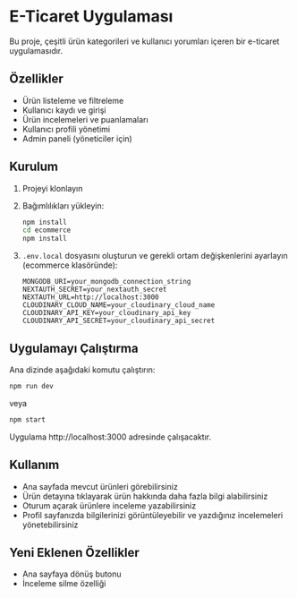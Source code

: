 # E-Ticaret Uygulaması

Bu proje, çeşitli ürün kategorileri ve kullanıcı yorumları içeren bir e-ticaret uygulamasıdır.

## Özellikler

- Ürün listeleme ve filtreleme
- Kullanıcı kaydı ve girişi
- Ürün incelemeleri ve puanlamaları
- Kullanıcı profili yönetimi
- Admin paneli (yöneticiler için)

## Kurulum

1. Projeyi klonlayın
2. Bağımlılıkları yükleyin:
   ```bash
   npm install
   cd ecommerce
   npm install
   ```

3. `.env.local` dosyasını oluşturun ve gerekli ortam değişkenlerini ayarlayın (ecommerce klasöründe):
   ```
   MONGODB_URI=your_mongodb_connection_string
   NEXTAUTH_SECRET=your_nextauth_secret
   NEXTAUTH_URL=http://localhost:3000
   CLOUDINARY_CLOUD_NAME=your_cloudinary_cloud_name
   CLOUDINARY_API_KEY=your_cloudinary_api_key
   CLOUDINARY_API_SECRET=your_cloudinary_api_secret
   ```

## Uygulamayı Çalıştırma

Ana dizinde aşağıdaki komutu çalıştırın:
```bash
npm run dev
```

veya
```bash
npm start
```

Uygulama http://localhost:3000 adresinde çalışacaktır.

## Kullanım

- Ana sayfada mevcut ürünleri görebilirsiniz
- Ürün detayına tıklayarak ürün hakkında daha fazla bilgi alabilirsiniz
- Oturum açarak ürünlere inceleme yazabilirsiniz
- Profil sayfanızda bilgilerinizi görüntüleyebilir ve yazdığınız incelemeleri yönetebilirsiniz

## Yeni Eklenen Özellikler

- Ana sayfaya dönüş butonu
- İnceleme silme özelliği 